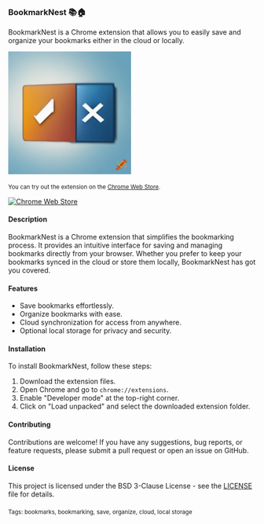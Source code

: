 ### BookmarkNest 📚🏠

BookmarkNest is a Chrome extension that allows you to easily save and organize your bookmarks either in the cloud or locally.

<img src="images/logo.png" alt="Screenshot" width="250">

<sub>

You can try out the extension on the [Chrome Web Store](https://chromewebstore.google.com/detail/bookmarknest_extension_id?hl=en&authuser=1).
<br>

</sub>

[![Chrome Web Store](https://img.shields.io/chrome-web-store/v/bookmarknest_extension_id.svg?style=flat-square&label=Chrome%20Web%20Store&logo=google-chrome&logoColor=white)](https://chromewebstore.google.com/detail/bookmarknest_extension_id?hl=en&authuser=1)

#### Description

BookmarkNest is a Chrome extension that simplifies the bookmarking process. It provides an intuitive interface for saving and managing bookmarks directly from your browser. Whether you prefer to keep your bookmarks synced in the cloud or store them locally, BookmarkNest has got you covered.

#### Features

- Save bookmarks effortlessly.
- Organize bookmarks with ease.
- Cloud synchronization for access from anywhere.
- Optional local storage for privacy and security.

#### Installation

To install BookmarkNest, follow these steps:
1. Download the extension files.
2. Open Chrome and go to `chrome://extensions`.
3. Enable "Developer mode" at the top-right corner.
4. Click on "Load unpacked" and select the downloaded extension folder.

#### Contributing

Contributions are welcome! If you have any suggestions, bug reports, or feature requests, please submit a pull request or open an issue on GitHub.

#### License

This project is licensed under the BSD 3-Clause License - see the [LICENSE](LICENSE) file for details.

<sub>
Tags: bookmarks, bookmarking, save, organize, cloud, local storage
</sub>
